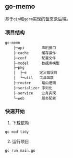 ## go-memo

基于`gin`和`gorm`实现的备忘录后端。



### 项目结构

``` 
go-memo
    ├─api        声明接口
    ├─cache      缓存操作
    ├─conf       配置文件
    ├─model      数据库模型
    ├─pkg
    │  ├─e      定义错误码
    │  └─util   工具函数
    ├─router     路由逻辑
    ├─serializer 序列化
    ├─service    业务实现
    └─web        服务配置
```



### 快速开始

1. 下载依赖

```
go mod tidy
```

2. 运行项目

```
go run main.go
```

   
